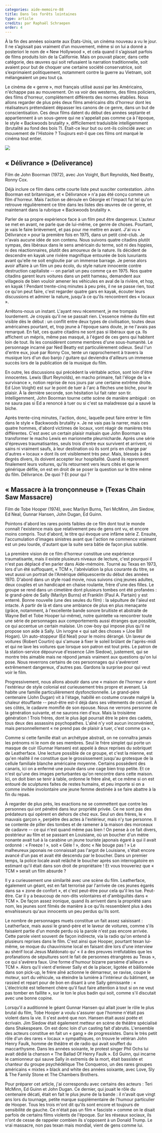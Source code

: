 ```yaml
---
categories: aide-memoire-88
title: Dans les forêts lointaines
type: article
credits: par Raphaël Schraepen
order: 4
---
```

À la fin des années soixante aux États-Unis, un cinéma nouveau a vu le jour. Il ne s’agissait pas vraiment d’un mouvement, même si on lui a donné a posteriori le nom de « New Hollywood », et cela quand il s’agissait parfois de films produits loin de la Californie. Mais on pouvait placer, dans cette catégorie, des œuvres qui soit refusaient la narration traditionnelle, soit avaient pour but de choquer une certaine société conservatrice, soit s’exprimaient politiquement, notamment contre la guerre au Vietnam, soit mélangeaient un peu tout ça. 

Le cinéma de « genre », mot français utilisé aussi par les Américains, n'échappe pas au mouvement. On va voir des westerns, des films policiers, des films d'horreur, complètement différents des normes établies. Nous allons regarder de plus près deux films américains dits d'horreur dont les réalisateurs prétendaient dépasser les canons de ce genre, dans un but de conscientisation. Ces deux films datent du début des années septante et appartiennent à un sous-genre qui ne s'appelait pas comme ça à l'époque, le style « Backwoods brutality », difficilement traduisible intelligemment (brutalité au fond des bois ?). Était-ce leur but ou ont-ils coïncidé avec un mouvement de l'Histoire ? Toujours est-il que ces films ont marqué le cinéma tout entier.

![](/assets/uploads/am88_p.8_schraepen.jpg)

## « Délivrance » (Deliverance)

Film de John Boorman (1972), avec Jon Voight, Burt Reynolds, Ned Beatty, Ronny Cox.

Déjà inclure ce film dans cette courte liste peut susciter contestation. John Boorman est britannique, et « Délivrance » n'a pas été conçu comme un film d'horreur. Mais l'action se déroule en Géorgie et l'impact fut tel qu'on retrouve régulièrement ce titre dans les listes des œuvres de ce genre, et maintenant dans la rubrique « Backwoods brutality ».

Parler de sa propre expérience face à un film peut être dangereux. L'auteur se met en avant, ne parle que de lui-même, ce genre de choses. Pourtant, je vais le faire brièvement, et pas pour me mettre en avant. J'ai vu « Délivrance » pour la première fois en 1975, dans un petit ciné-club. Je n'avais aucune idée de son contenu. Nous suivons quatre citadins plutôt sympas, des libéraux dans le sens américain du terme, soit ni des hippies, ni des réactionnaires, plutôt des amoureux de la nature. Ils décident de descendre en kayak une rivière magnifique entourée de bois luxuriants avant qu'elle ne soit engloutie par un immense barrage. Je pense alors avoir affaire à un film un peu écolo, du style nature innocente contre destruction capitaliste -- on parlait un peu comme ça en 1975. Nos quatre citadins garent leurs voitures dans un petit hameau, demandent aux villageois de bien vouloir amener les véhicules en aval de la rivière, et hop, en kayak ! Pendant trente-cinq minutes à peu près, il ne se passe rien, tout ce qu'on peut faire, c'est regarder quatre gars en kayak, écouter leurs discussions et admirer la nature, jusqu'à ce qu'ils rencontrent des « locaux ».

Arrêtons-nous un instant. L'ayant revu récemment, je me trompais lourdement. Je croyais qu'il ne se passait rien. L'essence même du film est visible dès le début : un conflit entre deux types de civilisation, toutes deux américaines pourtant, et, trop jeune à l'époque sans doute, je ne l'avais pas remarqué. En fait, ces quatre citadins ne sont pas si libéraux que ça. Ils affichent un mépris, même pas masqué, à l'égard de ces gens qui habitent loin de tout. Ils les considèrent comme membres d'une sous-humanité. Le personnage incarné par Ned Beatty est particulièrement odieux. Seul l'un d'entre eux, joué par Ronny Cox, tente un rapprochement à travers la musique lors d'un duo banjo / guitare qui deviendra d'ailleurs un immense succès lors de la publication de la musique du film.

En outre, les discussions qui précèdent la véritable action, sont loin d'être innocentes. Lewis (Burt Reynolds), en macho primaire, fait l'éloge de la « survivance », notion reprise de nos jours par une certaine extrême droite. Ed (Jon Voight) est sur le point de tuer à l'arc à flèches une biche, pour le plaisir. À la dernière seconde, son hésitation lui fait rater son tir. Intelligemment, John Boorman tourne cette scène de manière ambiguë : on ne saura pas si Ed a renoncé à tuer ou si c'est sa maladresse qui a sauvé la biche.

Après trente-cinq minutes, l'action, donc, laquelle peut faire entrer le film dans le style « Backwoods brutality ». Je ne vais pas la narrer, mais ces quatre hommes, d'abord victimes de locaux, vont réagir de manières très différentes. C'est avec un certain plaisir malsain que John Boorman va transformer le macho Lewis en marionnette pleurnicharde. Après une série d'épreuves traumatisantes, seuls trois d'entre eux survivent et arrivent, ni sains ni vraiment saufs, à leur destination où ils sont pris en charge par d'autres « locaux » dont ils ont visiblement très peur. Mais, blessés à des degrés divers, ils doivent accepter leur hospitalité. Quand ils reprennent finalement leurs voitures, qu'ils retournent vers leurs cités et que le générique défile, on est en droit de se poser la question sur le titre même du film. Délivrance. De quoi ? Et pour qui ?

## « Massacre à la tronçonneuse » (Texas Chain Saw Massacre)

Film de Tobe Hooper (1974), avec Marilyn Burns, Teri McMinn, Jim Siedow, Ed Neal, Gunnar Hansen, John Dugan, Ed Guinn.

Pointons d'abord les rares points faibles de ce film dont tout le monde connaît l'existence mais que relativement peu de gens ont vu, et encore moins compris. Tout d'abord, le titre qui évoque une infâme série Z. Ensuite, l'accumulation d'images sinistres avant que l'action ne commence vraiment est un peu lourde, d'autant que la suite sera bâtie de façon plus subtile.

La première vision de ce film d'horreur constitue une expérience traumatisante, mais il existe plusieurs niveaux de lecture, c'est pourquoi il n'est pas déplacé d'en parler dans Aide-mémoire. Tourné au Texas en 1973, lors d'un été suffoquant, « TCM », l'abréviation la plus courante du titre, se veut aussi un portrait de l'Amérique déliquescente du début des années 1970. D'abord dans un style road movie, nous suivons cinq jeunes adultes, deux couples et un handicapé en chaise roulante, frère d'une des filles. Le groupe se rend dans un cimetière dont plusieurs tombes ont été profanées : le grand-père de Sally (Marilyn Burns) et Franklin (Paul A. Partain) y est enterré. Bonne nouvelle (une des seules du film) : la sépulture de l'aïeul est intacte. À partir de là et dans une ambiance de plus en plus menaçante (grâce, notamment, à l'excellente bande sonore bruitiste et abstraite de Wayne Bell et Tobe Hooper lui-même), notre quintette va rencontrer toute une série de personnages aux comportements aussi étranges que possible, ce qui accentue un certain malaise. Un cow-boy qui impose plus qu'il ne propose son aide à Sally. Un ivrogne « qui sait des choses » (Joe Bill Hogan). Un auto-stoppeur (Ed Neal) pour le moins dérangé. Un laveur de voitures (Robert Courtin) qui s'amuse à fixer le soleil brûlant de l'après-midi et qui ne lave les voitures que lorsque son patron est tout près. Le patron de la station-service dépourvue d'essence (Jim Siedow), justement, qui se montre très aimable mais ne répond jamais vraiment aux questions qu'on lui pose. Nous reverrons certains de ces personnages qui s'avéreront extrêmement dangereux, d'autres pas. Gardons la surprise pour qui veut voir le film.

Progressivement, nous allons aboutir dans une « maison de l'horreur » dont l'extérieur de style colonial est curieusement très propre et avenant. Là habite une famille particulièrement dysfonctionnelle. Le grand-père centenaire (John Dugan) vit à l'étage, habillé en costume cravate malgré la chaleur étouffante -- peut-être est-il déjà dans ses vêtements de cercueil. À ses côtés, le cadavre momifié de son épouse. Nous ne verrons personne de la génération suivante, et ne saurons rien d'eux. Mais la troisième génération ! Trois frères, dont le plus âgé pourrait être le père des cadets, tous deux des assassins psychopathes. L'aîné n'y voit aucun inconvénient, mais personnellement « ne prend pas de plaisir à tuer, c'est comme ça ».

Comme si cette famille était un archétype abstrait, on ne connaîtra jamais les prénoms ni le nom de ses membres. Seul le frère simplet qui porte un masque de cuir (Gunnar Hansen) est appelé à deux reprises du sobriquet de Leatherface. Une lecture possible de ce groupe, et c'est la mienne, est qu'en réalité il ne constitue que le grossissement jusqu'au grotesque de la cellule familiale blanche américaine moyenne. Certains possèdent des canaris, ici on a enfermé une poule dans une cage bien trop petite. Et ce n'est qu'une des images perturbantes qu'on rencontre dans cette maison. Ici, on doit bien se tenir à table, ordonne le frère aîné, et ce même si on est entouré de sculptures faites de restes humains, et peu importe si on a comme invitée involontaire une jeune femme destinée à se faire abattre à la fin du repas.

À regarder de plus près, les exactions ne se commettent que contre les personnes qui ont pénétré dans leur propriété privée. Ce ne sont pas des prédateurs qui opèrent en dehors de chez eux. Seul un des frères, le « mauvais garçon », perpètre des actes à l'extérieur, mais n'y tue personne. Il se contente de piller des tombes et de ramener à la maison des morceaux de cadavre -- ce qui n'est quand même pas bien ! On pense à ce fait divers, postérieur au film et se passant en Louisiane, où un boucher d'un mètre nonante avait tué à la carabine un jeune touriste japonais égaré à qui il avait ordonné : « Freeze ! », soit « Gèle ! », donc « Ne bouge pas ! » Le malheureux japonais ne connaissait pas l'argot de Louisiane, s'était encore avancé d'un pas et avait été descendu par le boucher. Dans un premier temps, la police locale avait relâché le boucher après son interrogatoire en estimant qu'il était dans son droit de propriétaire ! Et vous trouveriez que « TCM » serait un film absurde ?

Il y a curieusement une similarité avec une scène du film. Leatherface, également un géant, est en fait terrorisé par l'arrivée de ces jeunes égarés dans sa « zone de confort », et c'est peut-être pour cela qu'il les tue. Peut-être. Car il y a beaucoup de non-dits volontaires et d'ambiguïtés dans « TCM ». De façon assez ironique, quand ils arrivent dans la propriété sans nom, les jeunes sont filmés de manière à ce qu'ils ressemblent plus à des envahisseurs qu'aux innocents un peu perdus qu'ils sont.

Le nombre de personnages muets constitue un fait assez saisissant : Leatherface, mais aussi le grand-père et le laveur de voitures, comme s'ils faisaient partie d'un monde perdu où la parole n'est pas encore arrivée. Cette parole vient souvent de façon indirecte, via la radio qu'on entend à plusieurs reprises dans le film. C'est ainsi que Hooper, pourtant texan lui-même, se moque du chauvinisme local en faisant dire lors d'une interview au shérif local Jesus Maldonato qu' « il a des preuves irréfutables que les profanations de sépultures sont le fait de personnes étrangères au Texas », ce qui s'avérera faux. Une forme d'humour bizarre parsème d'ailleurs « TCM ». Alors qu'il vient d'enlever Sally et de la placer, ligotée et bâillonnée dans son pick-up, le frère aîné actionne le démarreur, se ravise, coupe le moteur, sort du véhicule, va éteindre la lumière à l'intérieur du bâtiment, se rassied et repart pour de bon en disant à une Sally gémissante : « L'électricité est tellement chère qu'il faut faire attention à tout si on ne veut pas tomber en faillite », sur le ton le plus badin qui soit, comme s'il discutait avec une bonne copine.

Lorsqu'il a auditionné le géant Gunnar Hansen qui allait jouer le rôle le plus brutal du film, Tobe Hooper a voulu s'assurer que l'homme n'était pas violent dans la vie. Il s'est avéré que non. Hansen était aussi poète et écrivain. Jim Siedow était également metteur en scène de théâtre spécialisé dans Shakespeare. On est donc loin d'un casting fait d'abrutis. L'ensemble des acteurs constitue en fait un « gang » de progressistes. Dans le très petit rôle d'un des rares « locaux » sympathiques, on trouve le vétéran John Henry Faulk, homme de théâtre et de radio qui avait souffert du maccarthysme. Dans les années soixante, le protest singer Phil Ochs lui avait dédié la chanson « The Ballad Of Henry Faulk ». Ed Guinn, qui incarne le camionneur qui sauve Sally in extremis de la mort, était bassiste et chanteur du groupe psychédélique The Conqueroo, un des rares groupes américains « mixtes » black and white des années soixante, avec Love, Sly & The Family Stone et The Chambers Brothers.

Pour préparer cet article, j'ai correspondu avec certains des acteurs : Teri McMinn, Ed Guinn et John Dugan. Ce dernier, qui jouait le rôle du centenaire décati, était en fait le plus jeune de la bande : il n'avait que vingt ans lors du tournage, petite marque supplémentaire de l'humour particulier de Hooper. Tous les trois m'ont dit qu'ils sont encore et toujours de sensibilité de gauche. Ce n'était pas un film « fasciste » comme on le disait parfois de certains films violents de l'époque. Sur les réseaux sociaux, ils n'ont de cesse de rappeler combien ils s'opposent à un Donald Trump. Le vrai massacre, non pas texan mais mondial, vient de gens comme lui.
